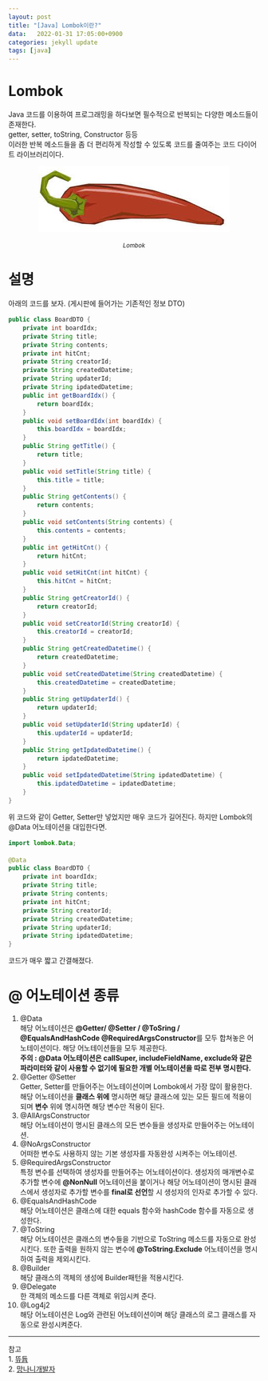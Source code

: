 ```yaml
---
layout: post
title: "[Java] Lombok이란?"
data:   2022-01-31 17:05:00+0900
categories: jekyll update
tags: [java]
---
```

# Lombok
Java 코드를 이용하여 프로그래밍을 하다보면 필수적으로 반복되는 다양한 메소드들이 존재한다.  
getter, setter, toString, Constructor 등등  
이러한 반복 메소드들을 좀 더 편리하게 작성할 수 있도록 코드를 줄여주는 코드 다이어트 라이브러리이다.  
<p align="center"><img src="/assets/img/blog/정보/lombok.png"></p>
<center><small><i>Lombok</i></small> <br>
</center>

# 설명
아래의 코드를 보자. (게시판에 들어가는 기존적인 정보 DTO)
```java
public class BoardDTO {
	private int boardIdx;
	private String title;
	private String contents;
	private int hitCnt;
	private String creatorId;
	private String createdDatetime;
	private String updaterId;
	private String ipdatedDatetime;
	public int getBoardIdx() {
		return boardIdx;
	}
	public void setBoardIdx(int boardIdx) {
		this.boardIdx = boardIdx;
	}
	public String getTitle() {
		return title;
	}
	public void setTitle(String title) {
		this.title = title;
	}
	public String getContents() {
		return contents;
	}
	public void setContents(String contents) {
		this.contents = contents;
	}
	public int getHitCnt() {
		return hitCnt;
	}
	public void setHitCnt(int hitCnt) {
		this.hitCnt = hitCnt;
	}
	public String getCreatorId() {
		return creatorId;
	}
	public void setCreatorId(String creatorId) {
		this.creatorId = creatorId;
	}
	public String getCreatedDatetime() {
		return createdDatetime;
	}
	public void setCreatedDatetime(String createdDatetime) {
		this.createdDatetime = createdDatetime;
	}
	public String getUpdaterId() {
		return updaterId;
	}
	public void setUpdaterId(String updaterId) {
		this.updaterId = updaterId;
	}
	public String getIpdatedDatetime() {
		return ipdatedDatetime;
	}
	public void setIpdatedDatetime(String ipdatedDatetime) {
		this.ipdatedDatetime = ipdatedDatetime;
	}
}
```
위 코드와 같이 Getter, Setter만 넣었지만 매우 코드가 길어진다. 하지만 Lombok의 @Data 어노테이션을 대입한다면.  
```java
import lombok.Data;

@Data
public class BoardDTO {
	private int boardIdx;
	private String title;
	private String contents;
	private int hitCnt;
	private String creatorId;
	private String createdDatetime;
	private String updaterId;
	private String ipdatedDatetime;
}
```
코드가 매우 짧고 간결해졌다.
  
# @ 어노테이션 종류
1. @Data  
 해당 어노테이션은 **@Getter/ @Setter / @ToSring / @EqualsAndHashCode @RequiredArgsConstructor**를 모두 합쳐놓은 어노테이션이다. 해당 어노테이션들을 모두 제공한다.  
**주의 : @Data 어노테이션은 callSuper, includeFieldName, exclude와 같은 파라미터와 같이 사용할 수 없기에 필요한 개별 어노테이션을 따로 전부 명시한다.**  
2. @Getter @Setter  
 Getter, Setter를 만들어주는 어노테이션이며 Lombok에서 가장 많이 활용한다. 해당 어노테이션을 **클래스 위에** 명시하면 해당 클래스에 있는 모든 필드에 적용이 되며 **변수** 위에 명시하면 해당 변수만 적용이 된다.  
3. @AllArgsConstructor  
 해당 어노테이션이 명시된 클래스의 모든 변수들을 생성자로 만들어주는 어노테이션.  
4. @NoArgsConstructor  
 어떠한 변수도 사용하지 않는 기본 생성자를 자동완성 시켜주는 어노테이션.  
5. @RequiredArgsConstructor  
 특정 변수를 선택하여 생성자를 만들어주는 어노테이션이다. 생성자의 매개변수로 추가할 변수에 **@NonNull** 어노테이션을 붙이거나 해당 어노테이션이 명시된 클래스에서 생성자로 추가할 변수를 **final로 선언**할 시 생성자의 인자로 추가할 수 있다.  
6. @EqualsAndHashCode  
 해당 어노테이션은 클래스에 대한 equals 함수와 hashCode 함수를 자동으로 생성한다.  
7. @ToString  
 해당 어노테이션은 클래스의 변수들을 기반으로 ToString 메소드를 자동으로 완성시킨다. 또한 출력을 원하지 않는 변수에 **@ToString.Exclude** 어노테이션을 명시하여 출력을 제외시킨다.  
8. @Builder  
 해당 클래스의 객체의 생성에 Builder패턴을 적용시킨다.  
9. @Delegate  
 한 객체의 메소드를 다른 객체로 위임시켜 준다.  
10. @Log4j2  
 해당 어노테이션은 Log와 관련된 어노테이션이며 해당 클래스의 로그 클래스를 자동으로 완성시켜준다.  

---
참고  
    1. [뜌듑](https://zi-c.tistory.com/entry/JAVA-Lombok-%EC%96%B4%EB%85%B8%ED%85%8C%EC%9D%B4%EC%85%98-Data)  
    2. [망나니개발자](https://mangkyu.tistory.com/78)
